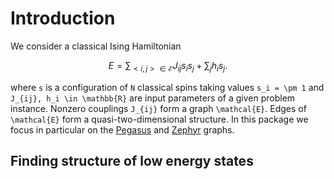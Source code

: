 # Introduction
We consider a classical Ising Hamiltonian
```math
E = \sum_{<i,j> \in \mathcal{E}} J_{ij} s_i s_j + \sum_j h_i s_j.
```
where ``s`` is a configuration of ``N`` classical spins taking values ``s_i = \pm 1``
and ``J_{ij}, h_i \in \mathbb{R}`` are input parameters of a given problem instance. 
Nonzero couplings ``J_{ij}`` form a graph ``\mathcal{E}``. Edges of ``\mathcal{E}`` form a quasi-two-dimensional structure. In this package we focus in particular on the [Pegasus](https://docs.dwavesys.com/docs/latest/c_gs_4.html#pegasus-graph) and [Zephyr](https://docs.dwavesys.com/docs/latest/c_gs_4.html#zephyr-graph) graphs.


## Finding structure of low energy states

